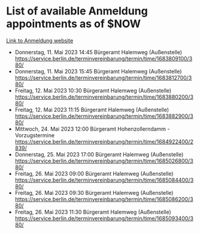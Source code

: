 # List of available Anmeldung appointments as of $NOW
[Link to Anmeldung website](https://service.berlin.de/terminvereinbarung/termin/tag.php?termin=1&anliegen[]=120686&dienstleisterlist=122210,122217,327316,122219,327312,122227,327314,122231,327346,122243,327348,122254,122252,329742,122260,329745,122262,329748,122271,327278,122273,327274,122277,327276,330436,122280,327294,122282,327290,122284,327292,122291,327270,122285,327266,122286,327264,122296,327268,150230,329760,122297,327286,122294,327284,122312,329763,122314,329775,122304,327330,122311,327334,122309,327332,317869,122281,327352,122279,329772,122283,122276,327324,122274,327326,122267,329766,122246,327318,122251,327320,122257,327322,122208,327298,122226,327300&herkunft=http%3A%2F%2Fservice.berlin.de%2Fdienstleistung%2F120686%2F)
- Donnerstag, 11. Mai 2023 14:45 Bürgeramt Halemweg (Außenstelle) https://service.berlin.de/terminvereinbarung/termin/time/1683809100/380/
- Donnerstag, 11. Mai 2023 15:45 Bürgeramt Halemweg (Außenstelle) https://service.berlin.de/terminvereinbarung/termin/time/1683812700/380/
- Freitag, 12. Mai 2023 10:30 Bürgeramt Halemweg (Außenstelle) https://service.berlin.de/terminvereinbarung/termin/time/1683880200/380/
- Freitag, 12. Mai 2023 11:15 Bürgeramt Halemweg (Außenstelle) https://service.berlin.de/terminvereinbarung/termin/time/1683882900/380/
- Mittwoch, 24. Mai 2023 12:00 Bürgeramt Hohenzollerndamm - Vorzugstermine https://service.berlin.de/terminvereinbarung/termin/time/1684922400/2839/
- Donnerstag, 25. Mai 2023 17:00 Bürgeramt Halemweg (Außenstelle) https://service.berlin.de/terminvereinbarung/termin/time/1685026800/380/
- Freitag, 26. Mai 2023 09:00 Bürgeramt Halemweg (Außenstelle) https://service.berlin.de/terminvereinbarung/termin/time/1685084400/380/
- Freitag, 26. Mai 2023 09:30 Bürgeramt Halemweg (Außenstelle) https://service.berlin.de/terminvereinbarung/termin/time/1685086200/380/
- Freitag, 26. Mai 2023 11:30 Bürgeramt Halemweg (Außenstelle) https://service.berlin.de/terminvereinbarung/termin/time/1685093400/380/
